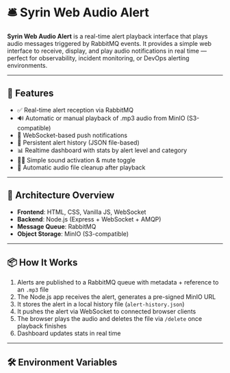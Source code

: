 # 🛎️ Syrin Web Audio Alert

**Syrin Web Audio Alert** is a real-time alert playback interface that plays audio messages triggered by RabbitMQ events. It provides a simple web interface to receive, display, and play audio notifications in real time — perfect for observability, incident monitoring, or DevOps alerting environments.

---

## 🚀 Features

- ✅ Real-time alert reception via RabbitMQ
- 🔊 Automatic or manual playback of .mp3 audio from MinIO (S3-compatible)
- 📡 WebSocket-based push notifications
- 💾 Persistent alert history (JSON file-based)
- 📊 Realtime dashboard with stats by alert level and category
- 🧑‍💻 Simple sound activation & mute toggle
- 🧹 Automatic audio file cleanup after playback

---

## 🧱 Architecture Overview

- **Frontend**: HTML, CSS, Vanilla JS, WebSocket
- **Backend**: Node.js (Express + WebSocket + AMQP)
- **Message Queue**: RabbitMQ
- **Object Storage**: MinIO (S3-compatible)

---

## 📦 How It Works

1. Alerts are published to a RabbitMQ queue with metadata + reference to an `.mp3` file
2. The Node.js app receives the alert, generates a pre-signed MinIO URL
3. It stores the alert in a local history file (`alert-history.json`)
4. It pushes the alert via WebSocket to connected browser clients
5. The browser plays the audio and deletes the file via `/delete` once playback finishes
6. Dashboard updates stats in real time

---

## 🛠 Environment Variables

